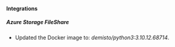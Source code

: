 #### Integrations
##### Azure Storage FileShare
- Updated the Docker image to: *demisto/python3:3.10.12.68714*.
